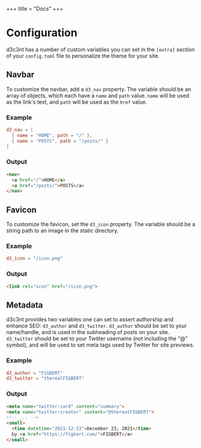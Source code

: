+++
title = "Docs"
+++

# Configuration

d3c3nt has a number of custom variables you can set in the `[extra]`
section of your `config.toml` file to personalize the theme for your
site.

## Navbar

To customize the navbar, add a `d3_nav` property. The variable should be
an array of objects, which each have a `name` and `path` value. `name`
will be used as the link's text, and `path` will be used as the `href`
value.

### Example
```toml
d3_nav = [
  { name = "HOME", path = "/" },
  { name = "POSTS", path = "/posts/" }
]
```
### Output
```html
<nav>
  <a href="/">HOME</a>
  <a href="/posts/">POSTS</a>
</nav>
```

## Favicon

To customize the favicon, set the `d3_icon` property. The variable
should be a string path to an image in the static directory.

### Example
```toml
d3_icon = "/icon.png"
```
### Output
```html
<link rel="icon" href="/icon.png">
```

## Metadata

d3c3nt provides two variables one can set to assert authorship and
enhance SEO: `d3_author` and `d3_twitter`. `d3_author` should be set to
your name/handle, and is used in the subheading of posts on your site.
`d3_twitter` should be set to your Twitter username (not including the
"@" symbol), and will be used to set meta tags used by Twitter for site
previews.

### Example
```toml
d3_author = "FIGBERT"
d3_twitter = "therealFIGBERT"
```
### Output
```html
<meta name="twitter:card" content="summary">
<meta name="twitter:creator" content="@therealFIGBERT">
<!-- ... -->
<small>
  <time datetime="2021-12-23">December 23, 2021</time>
  by <a href="https://figbert.com/">FIGBERT</a>
</small>
```

[realfavicongenerator.net]: https://realfavicongenerator.net/
